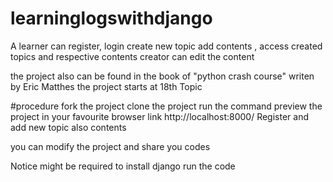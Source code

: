 # learninglogswithdjango
A learner can register, login create new topic add contents , access created topics and respective contents creator can edit the content

the project also can be found in the book of "python crash course" writen by Eric Matthes the project starts at 18th Topic

#procedure
fork the project
clone the project
run the command <python manage.py runserver>
preview the project in your favourite browser link http://localhost:8000/
Register and add new topic also contents


you can modify the project and share you codes


Notice might be required to install django
run the code <pip install django>
